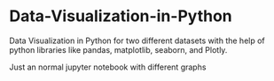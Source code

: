 # Data-Visualization-in-Python
Data Visualization in Python for two different datasets with the help of python libraries like pandas, matplotlib, seaborn, and Plotly.


Just an normal jupyter notebook with different graphs
